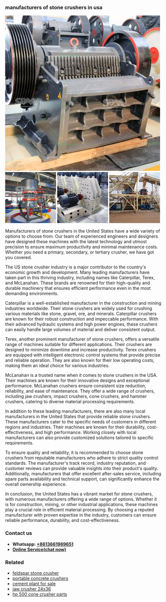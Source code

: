 <h3>manufacturers of stone crushers in usa</h3><img src='1706766917.jpg' alt=''><p>Manufacturers of stone crushers in the United States have a wide variety of options to choose from. Our team of experienced engineers and designers have designed these machines with the latest technology and utmost precision to ensure maximum productivity and minimal maintenance costs. Whether you need a primary, secondary, or tertiary crusher, we have got you covered.</p><p>The US stone crusher industry is a major contributor to the country's economic growth and development. Many leading manufacturers have taken part in this thriving industry, including names like Caterpillar, Terex, and McLanahan. These brands are renowned for their high-quality and durable machinery that ensures efficient performance even in the most demanding environments.</p><p>Caterpillar is a well-established manufacturer in the construction and mining industries worldwide. Their stone crushers are widely used for crushing various materials like stone, gravel, ore, and minerals. Caterpillar crushers are known for their robust construction and impeccable performance. With their advanced hydraulic systems and high power engines, these crushers can easily handle large volumes of material and deliver consistent output.</p><p>Terex, another prominent manufacturer of stone crushers, offers a versatile range of machines suitable for different applications. Their crushers are designed to minimize downtime and increase productivity. Terex crushers are equipped with intelligent electronic control systems that provide precise and reliable operation. They are also known for their low operating costs, making them an ideal choice for various industries.</p><p>McLanahan is a trusted name when it comes to stone crushers in the USA. Their machines are known for their innovative designs and exceptional performance. McLanahan crushers ensure consistent size reduction, reliability, and ease of maintenance. They offer a wide range of crushers, including jaw crushers, impact crushers, cone crushers, and hammer crushers, catering to diverse material processing requirements.</p><p>In addition to these leading manufacturers, there are also many local manufacturers in the United States that provide reliable stone crushers. These manufacturers cater to the specific needs of customers in different regions and industries. Their machines are known for their durability, cost-effectiveness, and high performance. Working closely with local manufacturers can also provide customized solutions tailored to specific requirements.</p><p>To ensure quality and reliability, it is recommended to choose stone crushers from reputable manufacturers who adhere to strict quality control standards. The manufacturer's track record, industry reputation, and customer reviews can provide valuable insights into their product's quality. Additionally, manufacturers that offer excellent after-sales service, including spare parts availability and technical support, can significantly enhance the overall ownership experience.</p><p>In conclusion, the United States has a vibrant market for stone crushers, with numerous manufacturers offering a wide range of options. Whether it is for construction, mining, or other industrial applications, these machines play a crucial role in efficient material processing. By choosing a reputed manufacturer with proven expertise in the industry, customers can ensure reliable performance, durability, and cost-effectiveness.</p><h3>Contact us</h3><ul><li><strong>Whatsapp:&nbsp;<a href="https://wa.me/8613661969651">+8613661969651</a></strong></li><li><a href="https://swt.shibang-china.com/?git&amp;zhl&amp;manufacturers of stone crushers in usa"><strong>Online Service(chat now)</strong></a></li></ul><h3>Related</h3><ul><li><a href='feldspar stone crusher.md'>feldspar stone crusher</a></li><li><a href='portable concrete crushers.md'>portable concrete crushers</a></li><li><a href='cement plant for sale.md'>cement plant for sale</a></li><li><a href='jaw crusher 24x36.md'>jaw crusher 24x36</a></li><li><a href='hp 500 cone crusher parts.md'>hp 500 cone crusher parts</a></li></ul>